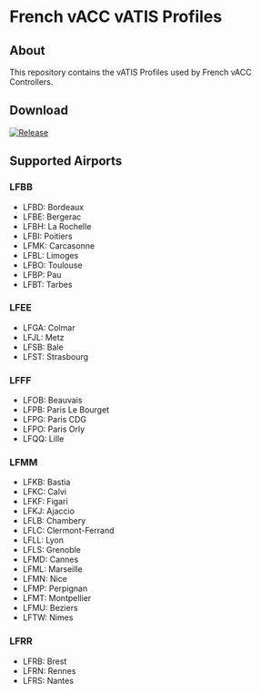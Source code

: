# French vACC vATIS Profiles

## About

This repository contains the vATIS Profiles used by French vACC Controllers.

## Download

[![Release](https://img.shields.io/github/v/release/vaccfr/vatis-profiles?style=for-the-badge&color=green)][1]

[1]: https://github.com/vaccfr/vatis-profiles/releases/latest

## Supported Airports

### LFBB

- LFBD: Bordeaux
- LFBE: Bergerac
- LFBH: La Rochelle
- LFBI: Poitiers
- LFMK: Carcasonne
- LFBL: Limoges
- LFBO: Toulouse
- LFBP: Pau
- LFBT: Tarbes

### LFEE

- LFGA: Colmar
- LFJL: Metz
- LFSB: Bale
- LFST: Strasbourg

### LFFF

- LFOB: Beauvais
- LFPB: Paris Le Bourget
- LFPG: Paris CDG
- LFPO: Paris Orly
- LFQQ: Lille

### LFMM

- LFKB: Bastia
- LFKC: Calvi
- LFKF: Figari
- LFKJ: Ajaccio
- LFLB: Chambery
- LFLC: Clermont-Ferrand
- LFLL: Lyon
- LFLS: Grenoble
- LFMD: Cannes
- LFML: Marseille
- LFMN: Nice
- LFMP: Perpignan
- LFMT: Montpellier
- LFMU: Beziers
- LFTW: Nimes

### LFRR

- LFRB: Brest
- LFRN: Rennes
- LFRS: Nantes
